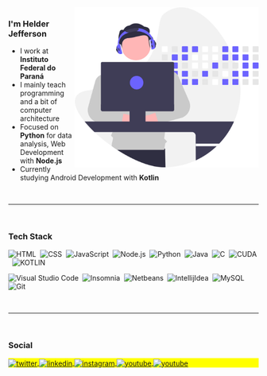 <img src="img/developer.svg" width="370px" align="right">




### I'm Helder Jefferson

* I work at **Instituto Federal do Paraná**
* I mainly teach programming and a bit of computer architecture
* Focused on **Python** for data analysis, Web Development with **Node.js**
* Currently studying Android Development with **Kotlin**

<br>
<hr>
<br>

### Tech Stack

![HTML](https://img.shields.io/badge/-HTML-05122A?style=flat&logo=HTML5)&nbsp;
![CSS](https://img.shields.io/badge/-CSS-05122A?style=flat&logo=CSS3&logoColor=1572B6)&nbsp;
![JavaScript](https://img.shields.io/badge/-JavaScript-05122A?style=flat&logo=javascript)&nbsp;
![Node.js](https://img.shields.io/badge/-Node.js-05122A?style=flat&logo=node.js)&nbsp;
![Python](https://img.shields.io/badge/-Python-05122A?style=flat&logo=python)&nbsp;
![Java](https://img.shields.io/badge/-Java-05122A?style=flat&logo=java)&nbsp;
![C](https://img.shields.io/badge/-C-05122A?style=flat&logo=C)&nbsp;
![CUDA](https://img.shields.io/badge/-CUDA-05122A?style=flat&logo=nvidia)&nbsp;
![KOTLIN](https://img.shields.io/badge/-KOTLIN-05122A?logo=kotlin)&nbsp;

![Visual Studio Code](https://img.shields.io/badge/-Visual%20Studio%20Code-05122A?style=flat&logo=visual-studio-code&logoColor=007ACC)&nbsp;
![Insomnia](https://img.shields.io/badge/-Insomnia-05122A?style=flat&logo=insomnia)&nbsp;
![Netbeans](https://img.shields.io/badge/-Netbeans-05122A?style=flat&logo=apachenetbeanside&logoColor=blue)&nbsp;
![IntellijIdea](https://img.shields.io/badge/-Intellij%20IDEA-05122A?style=flat&logo=intellijidea)&nbsp;
![MySQL](https://img.shields.io/badge/-MySQL-05122A?style=flat&logo=mysql)&nbsp;
![Git](https://img.shields.io/badge/-Git-05122A?style=flat&logo=git)&nbsp;

<br>
<hr>
<br>

### Social

<p align="left" style="background:yellow">
<a href="https://twitter.com/helderjfl" target="_blank">
  <img align="center" src="https://img.shields.io/badge/-Helderjfl-05122A?style=flat&logo=twitter" alt="twitter"/>  
</a>
<a href="https://linkedin.com/in/helderjfl" target="_blank">
  <img align="center" src="https://img.shields.io/badge/-Helderjfl-05122A?style=flat&logo=linkedin" alt="linkedin"/>
</a>
<a href="https://instagram.com/helderjfl" target="_blank">
 <img align="center" src="https://img.shields.io/badge/-Helderjfl-05122A?style=flat&logo=instagram" alt="instagram"/>
</a>
<a href="https://www.youtube.com/c/HelderJeffersonFerreiradaLuz" target="_blank">
 <img align="center" src="https://img.shields.io/badge/-Helder%20Pessoal-05122A?style=flat&logo=youtube" alt="youtube"/>
</a>
<a href="https://www.youtube.com/channel/UCsz2AsxADYsQ-E4J__VU_2w" target="_blank">
 <img align="center" src="https://img.shields.io/badge/-Helder%20Aulas-05122A?style=flat&logo=youtube" alt="youtube"/>
</a>
</p>
